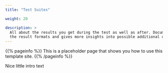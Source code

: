 ```yaml
---
title: "Test Suites"

weight: 20

description: >
  All about the results you get during the test as well as after. Documents
  the result formats and gives more insights into possible additional data.
---
```


{{% pageinfo %}}
This is a placeholder page that shows you how to use this template site.
{{% /pageinfo %}}

Nice little intro text

